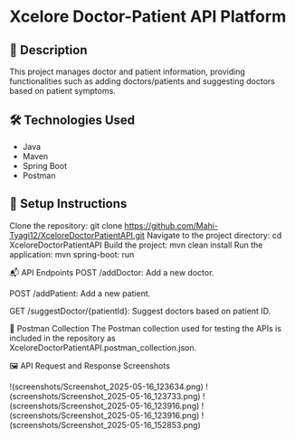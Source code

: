 # Xcelore Doctor-Patient API Platform

## 📄 Description
This project manages doctor and patient information, providing functionalities such as adding doctors/patients and suggesting doctors based on patient symptoms.

## 🛠️ Technologies Used
- Java
- Maven
- Spring Boot
- Postman

## 🚀 Setup Instructions
Clone the repository:
git clone https://github.com/Mahi-Tyagi12/XceloreDoctorPatientAPI.git
Navigate to the project directory:
cd XceloreDoctorPatientAPI
Build the project:
mvn clean install
Run the application:
mvn spring-boot: run

📬 API Endpoints
POST /addDoctor: Add a new doctor.

POST /addPatient: Add a new patient.

GET /suggestDoctor/{patientId}: Suggest doctors based on patient ID.

📂 Postman Collection
The Postman collection used for testing the APIs is included in the repository as XceloreDoctorPatientAPI.postman_collection.json.

🖼️ API Request and Response Screenshots

!(screenshots/Screenshot_2025-05-16_123634.png)
!(screenshots/Screenshot_2025-05-16_123733.png)
!(screenshots/Screenshot_2025-05-16_123916.png)
!(screenshots/Screenshot_2025-05-16_123916.png)
!(screenshots/Screenshot_2025-05-16_152853.png)
